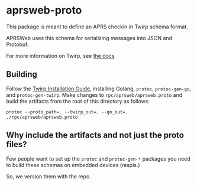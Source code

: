 # aprsweb-proto

This package is meant to define an APRS checkin in Twirp schema format.

APRSWeb uses this schema for serializing messages into JSON and Protobuf.

For more information on Twirp, see [the docs](https://twitchtv.github.io/twirp/docs/intro.html)

## Building
Follow the [Twirp Installation Guide](https://twitchtv.github.io/twirp/docs/install.html), installing Golang, `protoc`, `protoc-gen-go`, and `protoc-gen-twirp`.
Make changes to `rpc/aprsweb/aprsweb.proto` and build the artifacts from the root of this directory as follows:

```
protoc --proto_path=. --twirp_out=. --go_out=. ./rpc/aprsweb/aprsweb.proto
```
## Why include the artifacts and not just the proto files?
Few people want to set up the `protoc` and `protoc-gen-*` packages you need to build these schemas on embedded devices (raspis.)

So, we version them with the repo.
